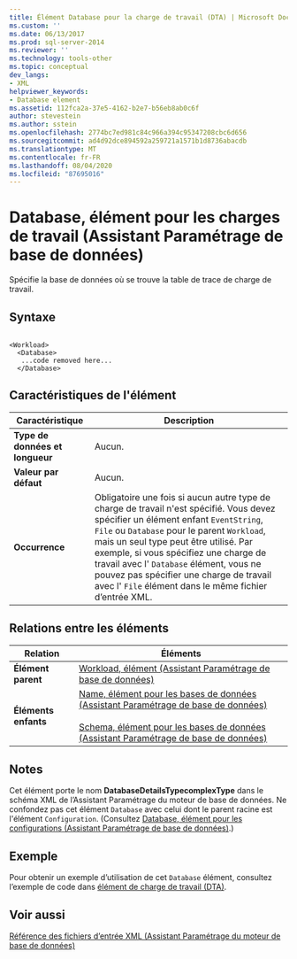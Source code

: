 ```yaml
---
title: Élément Database pour la charge de travail (DTA) | Microsoft Docs
ms.custom: ''
ms.date: 06/13/2017
ms.prod: sql-server-2014
ms.reviewer: ''
ms.technology: tools-other
ms.topic: conceptual
dev_langs:
- XML
helpviewer_keywords:
- Database element
ms.assetid: 112fca2a-37e5-4162-b2e7-b56eb8ab0c6f
author: stevestein
ms.author: sstein
ms.openlocfilehash: 2774bc7ed981c84c966a394c95347208cbc6d656
ms.sourcegitcommit: ad4d92dce894592a259721a1571b1d8736abacdb
ms.translationtype: MT
ms.contentlocale: fr-FR
ms.lasthandoff: 08/04/2020
ms.locfileid: "87695016"
---
```

# <a name="database-element-for-workload-dta"></a>Database, élément pour les charges de travail (Assistant Paramétrage de base de données)
  Spécifie la base de données où se trouve la table de trace de charge de travail.  
  
## <a name="syntax"></a>Syntaxe  
  
```  
  
<Workload>  
  <Database>  
   ...code removed here...  
  </Database>  
```  
  
## <a name="element-characteristics"></a>Caractéristiques de l'élément  
  
|Caractéristique|Description|  
|--------------------|-----------------|  
|**Type de données et longueur**|Aucun.|  
|**Valeur par défaut**|Aucun.|  
|**Occurrence**|Obligatoire une fois si aucun autre type de charge de travail n'est spécifié. Vous devez spécifier un élément enfant `EventString`, `File` ou `Database` pour le parent `Workload`, mais un seul type peut être utilisé. Par exemple, si vous spécifiez une charge de travail avec l' `Database` élément, vous ne pouvez pas spécifier une charge de travail avec l' `File` élément dans le même fichier d’entrée XML.|  
  
## <a name="element-relationships"></a>Relations entre les éléments  
  
|Relation|Éléments|  
|------------------|--------------|  
|**Élément parent**|[Workload, élément &#40;Assistant Paramétrage de base de données&#41;](workload-element-dta.md)|  
|**Éléments enfants**|[Name, élément pour les bases de données &#40;Assistant Paramétrage de base de données&#41;](name-element-for-database-dta.md)<br /><br /> [Schema, élément pour les bases de données &#40;Assistant Paramétrage de base de données&#41;](schema-element-for-database-dta.md)|  
  
## <a name="remarks"></a>Notes  
 Cet élément porte le nom **DatabaseDetailsTypecomplexType** dans le schéma XML de l’Assistant Paramétrage du moteur de base de données. Ne confondez pas cet élément `Database` avec celui dont le parent racine est l'élément `Configuration`. (Consultez [Database, élément pour les configurations &#40;Assistant Paramétrage de base de données&#41;](database-element-for-configuration-dta.md).)  
  
## <a name="example"></a>Exemple  
 Pour obtenir un exemple d’utilisation de cet `Database` élément, consultez l’exemple de code dans [élément de charge de travail &#40;DTA&#41;](workload-element-dta.md).  
  
## <a name="see-also"></a>Voir aussi  
 [Référence des fichiers d’entrée XML &#40;Assistant Paramétrage du moteur de base de données&#41;](xml-input-file-reference-database-engine-tuning-advisor.md)  
  
  
